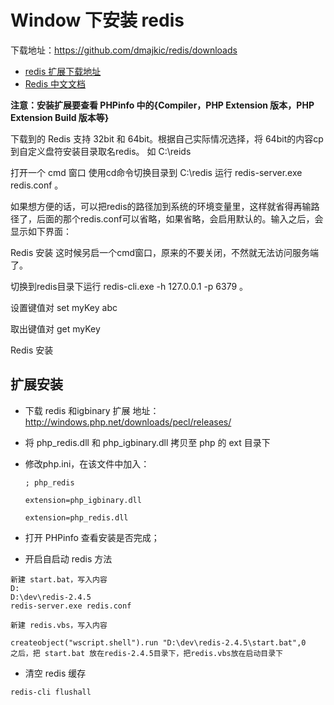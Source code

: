 # Window 下安装 redis

下载地址：https://github.com/dmajkic/redis/downloads

* [redis 扩展下载地址](http://windows.php.net/downloads/pecl/releases/redis/) 
* [Redis 中文文档](https://wizardforcel.gitbooks.io/redis-doc/content/)

**注意：安装扩展要查看 PHPinfo 中的{Compiler，PHP Extension 版本，PHP Extension Build 版本等}**

下载到的 Redis 支持 32bit 和 64bit。根据自己实际情况选择，将 64bit的内容cp到自定义盘符安装目录取名redis。 如 C:\reids

打开一个 cmd 窗口 使用cd命令切换目录到 C:\redis 运行 redis-server.exe redis.conf 。

如果想方便的话，可以把redis的路径加到系统的环境变量里，这样就省得再输路径了，后面的那个redis.conf可以省略，如果省略，会启用默认的。输入之后，会显示如下界面：

Redis 安装
这时候另启一个cmd窗口，原来的不要关闭，不然就无法访问服务端了。

切换到redis目录下运行 redis-cli.exe -h 127.0.0.1 -p 6379 。

设置键值对 set myKey abc

取出键值对 get myKey

Redis 安装


## 扩展安装

* 下载 redis 和igbinary 扩展 地址：http://windows.php.net/downloads/pecl/releases/
* 将 php_redis.dll 和 php_igbinary.dll 拷贝至 php 的 ext 目录下
* 修改php.ini，在该文件中加入： 
  ```
  ; php_redis

  extension=php_igbinary.dll

  extension=php_redis.dll
  ```
* 打开 PHPinfo 查看安装是否完成；

* 开启自启动 redis 方法

```
新建 start.bat，写入内容
D:
D:\dev\redis-2.4.5
redis-server.exe redis.conf

新建 redis.vbs，写入内容

createobject("wscript.shell").run "D:\dev\redis-2.4.5\start.bat",0
之后，把 start.bat 放在redis-2.4.5目录下，把redis.vbs放在启动目录下

```

* 清空 redis 缓存

```
redis-cli flushall
```
